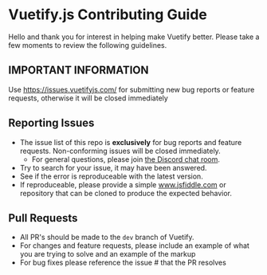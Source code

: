 # Vuetify.js Contributing Guide

Hello and thank you for interest in helping make Vuetify better. Please take a few moments to review the following guidelines.

## IMPORTANT INFORMATION
Use https://issues.vuetifyjs.com/ for submitting new bug reports or feature requests, otherwise it will be closed immediately


## Reporting Issues
* The issue list of this repo is <strong>exclusively</strong> for bug reports and feature requests. Non-conforming issues will be closed immediately.
  * For general questions, please join <a href="https://chat.vuetifyjs.com">the Discord chat room</a>.
* Try to search for your issue, it may have been answered.
* See if the error is reproduceable with the latest version.
* If reproduceable, please provide a simple www.jsfiddle.com or repository that can be cloned to produce the expected behavior.

## Pull Requests
* All PR's should be made to the ```dev``` branch of Vuetify.
* For changes and feature requests, please include an example of what you are trying to solve and an example of the markup
* For bug fixes please reference the issue # that the PR resolves
